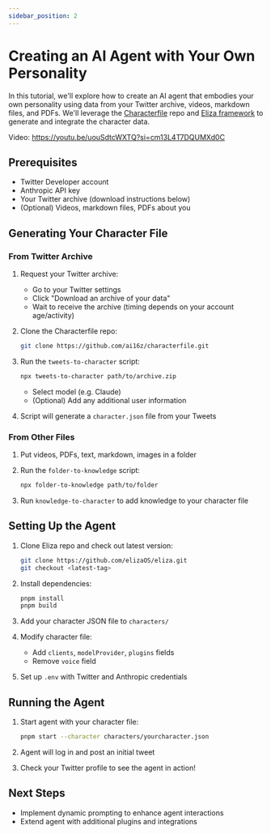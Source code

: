 ```yaml
---
sidebar_position: 2 
---
```


# Creating an AI Agent with Your Own Personality

In this tutorial, we'll explore how to create an AI agent that embodies your own personality using data from your Twitter archive, videos, markdown files, and PDFs. We'll leverage the [Characterfile](https://github.com/ai16z/characterfile) repo and [Eliza framework](https://github.com/elizaOS/eliza) to generate and integrate the character data.

Video: https://youtu.be/uouSdtcWXTQ?si=cm13L4T7DQUMXd0C

## Prerequisites
- Twitter Developer account 
- Anthropic API key
- Your Twitter archive (download instructions below)
- (Optional) Videos, markdown files, PDFs about you

## Generating Your Character File

### From Twitter Archive
1. Request your Twitter archive:
   - Go to your Twitter settings
   - Click "Download an archive of your data"
   - Wait to receive the archive (timing depends on your account age/activity)

2. Clone the Characterfile repo:
   ```bash
   git clone https://github.com/ai16z/characterfile.git
   ```

3. Run the `tweets-to-character` script:
   ```bash
   npx tweets-to-character path/to/archive.zip
   ```
   - Select model (e.g. Claude)
   - (Optional) Add any additional user information

4. Script will generate a `character.json` file from your Tweets

### From Other Files
1. Put videos, PDFs, text, markdown, images in a folder

2. Run the `folder-to-knowledge` script:
   ```bash  
   npx folder-to-knowledge path/to/folder
   ```

3. Run `knowledge-to-character` to add knowledge to your character file

## Setting Up the Agent

1. Clone Eliza repo and check out latest version:
   ```bash
   git clone https://github.com/elizaOS/eliza.git
   git checkout <latest-tag>
   ```

2. Install dependencies:
   ```bash
   pnpm install
   pnpm build  
   ```

3. Add your character JSON file to `characters/` 

4. Modify character file:
   - Add `clients`, `modelProvider`, `plugins` fields
   - Remove `voice` field

5. Set up `.env` with Twitter and Anthropic credentials  

## Running the Agent

1. Start agent with your character file:
   ```bash
   pnpm start --character characters/yourcharacter.json
   ```

2. Agent will log in and post an initial tweet

3. Check your Twitter profile to see the agent in action!

## Next Steps  
- Implement dynamic prompting to enhance agent interactions
- Extend agent with additional plugins and integrations
